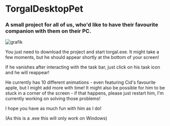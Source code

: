 # TorgalDesktopPet
### A small project for all of us, who'd like to have their favourite companion with them on their PC.

![grafik](https://github.com/Natuscha/TorgalDesktopPet/assets/144587739/c61e6c28-8dd5-4532-8cff-1a8e343a6115)


You just need to download the project and start torgal.exe. 
It might take a few moments, but he should appear shortly at the bottom of your screen! 

If he vanishes after interacting with the task bar, just click on his task icon and he will reappear! 

He currently has 10 different animations - even featuring Cid's favourite apple, but I might add more with time!
It might also be possible for him to be stuck in a corner of the screen - if that happens, please just restart him, I'm currently working on solving those problems!

I hope you have as much fun with him as I do!

(As this is a .exe this will only work on Windows)

